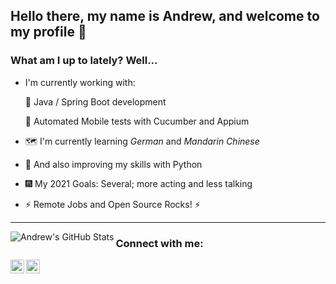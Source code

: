 ## Hello there, my name is Andrew, and welcome to my profile :wave:

### What am I up to lately? Well... 
- I'm currently working with:

    :seedling: Java / Spring Boot development

    🧪 Automated Mobile tests with Cucumber and Appium

- :world_map: I'm currently learning *German* and *Mandarin Chinese*
- :snake: And also improving my skills with Python
- :fireworks: My 2021 Goals: Several; more acting and less talking 
- :zap: Remote Jobs and Open Source Rocks! :zap:

---

<img align="left" alt="Andrew's GitHub Stats" src="https://github-readme-stats.vercel.app/api?username=andrew-2609&show_icons=true&hide_border=true" />

### Connect with me:

[<img align="left" alt="NdrewCoding | LinkedIn" width="22px" src="https://cdn.jsdelivr.net/npm/simple-icons@v3/icons/linkedin.svg" />][linkedin]
[<img align="left" alt="NdrewCoding | YouTube" width="22px" src="https://cdn.jsdelivr.net/npm/simple-icons@v3/icons/youtube.svg" />][youtube]

[linkedin]: https://www.linkedin.com/in/andrew-2609/
[youtube]: https://www.youtube.com/channel/UCmQ39rZeUW3dxMiSjm6YX7Q